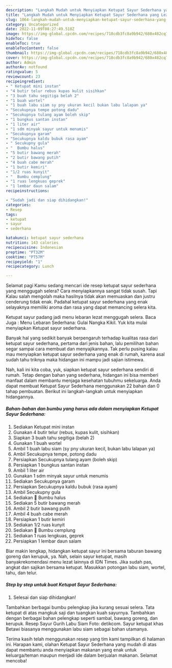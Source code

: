 ```yaml
---
description: "Langkah Mudah untuk Menyiapkan Ketupat Sayur Sederhana yang Lezat Sekali, Buat Buka Puasa}"
title: "Langkah Mudah untuk Menyiapkan Ketupat Sayur Sederhana yang Lezat Sekali, Buat Buka Puasa}"
slug: 1064-langkah-mudah-untuk-menyiapkan-ketupat-sayur-sederhana-yang-lezat-sekali-buat-buka-puasa
category: Uncategorized
date: 2022-11-09T08:27:49.518Z
image: https://img-global.cpcdn.com/recipes/718cdb3fc8a9b942/680x482cq70/ketupat-sayur-sederhana-foto-resep-utama.jpg
hideToc: false
enableToc: true
enableTocContent: false
thumbnail: https://img-global.cpcdn.com/recipes/718cdb3fc8a9b942/680x482cq70/ketupat-sayur-sederhana-foto-resep-utama.jpg
cover: https://img-global.cpcdn.com/recipes/718cdb3fc8a9b942/680x482cq70/ketupat-sayur-sederhana-foto-resep-utama.jpg
author: Admin
authorAv: notfound
ratingvalue: 5
reviewcount: 23
recipeingredient:
- " Ketupat mini instan"
- "4 butir telur rebus kupas kulit sisihkan"
- "3 buah tahu segitiga belah 2"
- "1 buah wortel"
- "1 buah labu siam sy pny ukuran kecil bukan labu lalapan ya"
- "Secukupnya tempe potong dadu"
- "Secukupnya tulang ayam boleh skip"
- "1 bungkus santan instan"
- "1 liter air"
- "1 sdm minyak sayur untuk menumis"
- "Secukupnya garam"
- "Secukupnya kaldu bubuk rasa ayam"
- " Secukupny gula"
- "  Bumbu halus"
- "5 butir bawang merah"
- "2 butir bawang putih"
- "4 buah cabe merah"
- "1 butir kemiri"
- "1/2 ruas kunyit"
- "  Bumbu cemplung"
- "1 ruas lengkuas geprek"
- "1 lembar daun salam"
recipeinstructions:

- "Sudah jadi dan siap dihidangkan!"
categories:
- Resep
tags:
- ketupat
- sayur
- sederhana

katakunci: ketupat sayur sederhana 
nutrition: 143 calories
recipecuisine: Indonesian
preptime: "PT32M"
cooktime: "PT57M"
recipeyield: "1"
recipecategory: Lunch

---
```



Selamat pagi Kamu sedang mencari ide resep ketupat sayur sederhana yang menggugah selera? Cara menyiapkannya sangat tidak susah. Tapi Kalau salah mengolah maka hasilnya tidak akan memuaskan dan justru cenderung tidak enak. Padahal ketupat sayur sederhana yang enak selayaknya memiliki aroma dan rasa yang dapat memancing selera kita.


Ketupat sayur padang jadi menu lebaran lezat menggugah selera. Baca Juga : Menu Lebaran Sederhana: Gulai Nangka Kikil. Yuk kita mulai menyiapkan Ketupat sayur sederhana.

Banyak hal yang sedikit banyak berpengaruh terhadap kualitas rasa dari ketupat sayur sederhana, pertama dari jenis bahan, lalu pemilihan bahan segar sampai cara membuat dan menyajikannya. Tak perlu pusing kalau mau menyiapkan ketupat sayur sederhana yang enak di rumah, karena asal sudah tahu triknya maka hidangan ini mampu jadi sajian istimewa.


Nah, kali ini kita coba, yuk, siapkan ketupat sayur sederhana sendiri di rumah. Tetap dengan bahan yang sederhana, hidangan ini bisa memberi manfaat dalam membantu menjaga kesehatan tubuhmu sekeluarga. Anda dapat membuat Ketupat Sayur Sederhana menggunakan 22 bahan dan 0 tahap pembuatan. Berikut ini langkah-langkah untuk menyiapkan hidangannya.

<!--inarticleads1-->

##### Bahan-bahan dan bumbu yang harus ada dalam menyiapkan Ketupat Sayur Sederhana:

1. Sediakan  Ketupat mini instan
1. Gunakan 4 butir telur (rebus, kupas kulit, sisihkan)
1. Siapkan 3 buah tahu segitiga (belah 2)
1. Gunakan 1 buah wortel
1. Ambil 1 buah labu siam (sy pny ukuran kecil, bukan labu lalapan ya)
1. Ambil Secukupnya tempe, potong dadu
1. Persiapkan Secukupnya tulang ayam (boleh skip)
1. Persiapkan 1 bungkus santan instan
1. Ambil 1 liter air
1. Gunakan 1 sdm minyak sayur untuk menumis
1. Sediakan Secukupnya garam
1. Persiapkan Secukupnya kaldu bubuk (rasa ayam)
1. Ambil  Secukupny gula
1. Sediakan  🍒 Bumbu halus
1. Sediakan 5 butir bawang merah
1. Ambil 2 butir bawang putih
1. Ambil 4 buah cabe merah
1. Persiapkan 1 butir kemiri
1. Sediakan 1/2 ruas kunyit
1. Sediakan  🍒 Bumbu cemplung
1. Sediakan 1 ruas lengkuas, geprek
1. Persiapkan 1 lembar daun salam


Biar makin lengkap, hidangkan ketupat sayur ini bersama taburan bawang goreng dan kerupuk, ya. Nah, selain sayur ketupat, masih banyakrekomendasi menu lezat lainnya di IDN Times. Jika sudah pas, angkat dan sajikan bersama ketupat. Masukkan potongan labu siam, wortel, tahu, dan telur. 

<!--inarticleads2-->

##### Step by step untuk buat Ketupat Sayur Sederhana:


1. Selesai dan siap dihidangkan!

Tambahkan berbagai bumbu pelengkap jika kurang sesuai selera. Tata ketupat di atas mangkuk saji dan tuangkan kuah sayurnya. Tambahkan dengan berbagai bahan pelengkap seperti sambal, bawang goreng, dan kerupuk. Resep Sayur Gurih Labu Siam Foto: detikcom. Sayur ketupat khas Betawi biasanya menggunakan labu siam sebagai bahan utamanya. 

Terima kasih telah menggunakan resep yang tim kami tampilkan di halaman ini. Harapan kami, olahan Ketupat Sayur Sederhana yang mudah di atas dapat membantu anda menyiapkan makanan yang enak untuk keluarga/teman maupun menjadi ide dalam berjualan makanan. Selamat mencoba!
